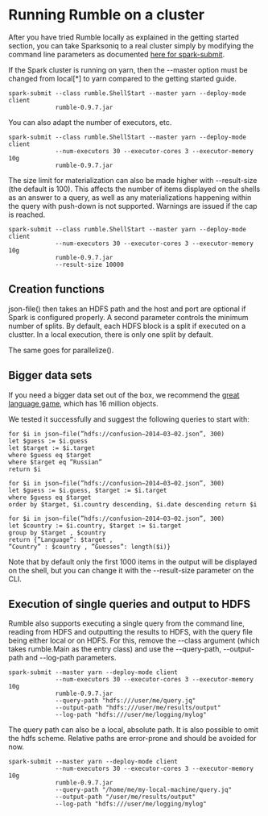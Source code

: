 # Running Rumble on a cluster

After you have tried Rumble locally as explained in the getting started section, you can take Sparksoniq to a real cluster
simply by modifying the command line parameters as documented [here for spark-submit](https://spark.apache.org/docs/latest/submitting-applications.html).

If the Spark cluster is running on yarn, then the --master option must be changed from local[\*] to yarn compared to the getting started guide.

    spark-submit --class rumble.ShellStart --master yarn --deploy-mode client
                 rumble-0.9.7.jar
                 
You can also adapt the number of executors, etc.

    spark-submit --class rumble.ShellStart --master yarn --deploy-mode client
                 --num-executors 30 --executor-cores 3 --executor-memory 10g
                 rumble-0.9.7.jar

The size limit for materialization can also be made higher with --result-size (the default is 100). This affects the number of items displayed on the shells as an answer to a query, as well as any materializations happening within the query with push-down is not supported. Warnings are issued if the cap is reached.

    spark-submit --class rumble.ShellStart --master yarn --deploy-mode client
                 --num-executors 30 --executor-cores 3 --executor-memory 10g
                 rumble-0.9.7.jar
                 --result-size 10000

## Creation functions

json-file() then takes an HDFS path and the host and port are optional if Spark is configured properly. A second parameter controls the minimum number of splits. By default, each HDFS block is a split if executed on a clustter. In a local execution, there is only one split by default.

The same goes for parallelize().

## Bigger data sets

If you need a bigger data set out of the box, we recommend the [great language game](http://lars.yencken.org/datasets/languagegame/), which has 16 million objects.

We tested it successfully and suggest the following queries to start with:

    for $i in json−file(”hdfs://confusion−2014−03−02.json”, 300)
    let $guess := $i.guess
    let $target := $i.target
    where $guess eq $target
    where $target eq ”Russian”
    return $i
    
    for $i in json−file(”hdfs://confusion−2014−03−02.json”, 300)
    let $guess := $i.guess, $target := $i.target
    where $guess eq $target
    order by $target, $i.country descending, $i.date descending return $i
    
    for $i in json−file(”hdfs://confusion−2014−03−02.json”, 300)
    let $country := $i.country, $target := $i.target
    group by $target , $country
    return {”Language”: $target ,
    ”Country” : $country , ”Guesses”: length($i)}

Note that by default only the first 1000 items in the output will be displayed on the shell, but you can change it with the --result-size parameter on the CLI.

## Execution of single queries and output to HDFS

Rumble also supports executing a single query from the command line, reading from HDFS and outputting the results to HDFS, with the query file being either local or on HDFS. For this, remove the --class argument (which takes rumble.Main as the entry class) and use the --query-path, --output-path and --log-path parameters.

    spark-submit --master yarn --deploy-mode client
                 --num-executors 30 --executor-cores 3 --executor-memory 10g
                 rumble-0.9.7.jar
                 --query-path "hdfs:///user/me/query.jq"
                 --output-path "hdfs:///user/me/results/output"
                 --log-path "hdfs:///user/me/logging/mylog"

The query path can also be a local, absolute path. It is also possible to omit the hdfs scheme. Relative paths are error-prone and should be avoided for now.

    spark-submit --master yarn --deploy-mode client
                 --num-executors 30 --executor-cores 3 --executor-memory 10g
                 rumble-0.9.7.jar
                 --query-path "/home/me/my-local-machine/query.jq"
                 --output-path "/user/me/results/output"
                 --log-path "hdfs:///user/me/logging/mylog"

